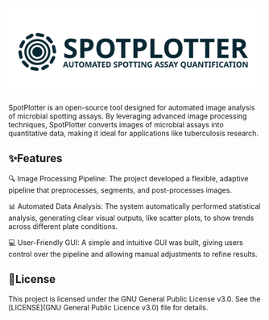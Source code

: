 <p align="center">
<img src="LogoHorozontalDark.svg" alt="Logo" style="width: 800px;" />
 </p> 

 SpotPlotter is an open-source tool designed for automated image analysis of microbial spotting assays. By leveraging advanced image processing techniques, SpotPlotter converts images of microbial assays into quantitative data, making it ideal for applications like tuberculosis research.

## ✨Features
🔍 Image Processing Pipeline: The project developed a flexible, adaptive pipeline that preprocesses, segments, and post-processes images. 

📊 Automated Data Analysis: The system automatically performed statistical analysis, generating clear visual outputs, like scatter plots, to show trends across different plate conditions. 

💻 User-Friendly GUI: A simple and intuitive GUI was built, giving users control over the pipeline and allowing manual adjustments to refine results.

## 📄License 
This project is licensed under the GNU General Public License v3.0. See the [LICENSE](GNU General Public Licence v3.0)  file for details.
